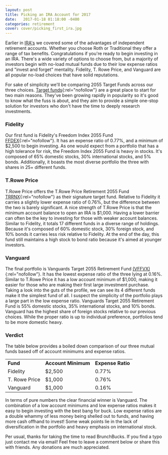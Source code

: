 ```yaml
---
layout: post
title: Picking an IRA Account for 2017
date:   2017-01-18 01:18:00 -0400
categories: retirement
cover: cover/picking_first_ira.jpg
---
```

Earlier in [IRA's](http://brunchbucks.com/retirement/2016/12/17/roth-vs-traditional/) we covered some of the advantages of independent retirement accounts. Whether you choose Roth or Traditional they offer a range of tax benefits. Congratulations if you're ready to begin investing in an IRA. There's a wide variety of options to choose from, but a majority of investors begin with no-load mutual funds due to their low expense ratios and "invest and forget" mentality. Fidelity, T. Rowe Price, and Vanguard are all popular no-load choices that have solid reputations.

For sake of simplicity we'll be comparing 2055 Target Funds across our three choices. [Target funds](http://brunchbucks.com/investing/2017/01/09/target-funds.html){:rel="nofollow"} are a great place to start for two main reasons. They've been growing rapidly in popularity so it's good to know what the fuss is about, and they aim to provide a simple one-stop solution for investors who don't have the time to deeply research investments.

### Fidelity
Our first fund is Fidelity's Freedom Index 2055 Fund [FFDEX](https://fundresearch.fidelity.com/mutual-funds/summary/315793851){:rel="nofollow"}. It has an expense ratio of 0.77%, and a minimum of $2,500 to begin investing. As one would expect from a portfolio that has a high tolerance for risk, the Freedom Index 2055 Fund is heavy in stocks. It's composed of 65% domestic stocks, 30% international stocks, and 5% bonds. Additionally, it boasts the most diverse portfolio the three with shares in 25+ different funds.

### T.Rowe Price
T.Rowe Price offers the T.Rowe Price Retirement 2055 Fund [TRRNX](http://www3.troweprice.com/fb2/fbkweb/snapshot.do?ticker=TRRNX){:rel="nofollow"} as their signature target fund. Relative to Fidelity it carries a slightly lower expense ratio of 0.76%, but the difference between the two is barely significant. A nice strength of T.Rowe Price is that the minimum account balance to open an IRA is $1,000. Having a lower barrier can often be the key to investing for those with weaker account balances. Similar to Fidelity, it totals 17 different funds in a diverse range of holdings. Because it's composed of 60% domestic stock, 30% foreign stock, and 10% bonds it carries less risk relative to Fidelity. At the end of the day, this fund still maintains a high stock to bond ratio because it's aimed at younger investors.

### Vanguard
The final portfolio is Vanguards Target 2055 Retirement Fund [(VFFVX)](https://personal.vanguard.com/us/funds/snapshot?FundId=1487&FundIntExt=INT#tab=0){:rel="nofollow"}. It has the lowest expense ratio of the three lying at 0.16%. Similar to T.Rowe Price it has a low account minimum of $1,000, making it easier for those who are making their first large investment purchase. Taking a look into the guts of the profile, we can see its 4 different funds make it the simplest fund of all. I suspect the simplicity of the portfolio plays a large part in the low expense ratio. Vanguards Target 2055 Retirement Fund is 55% domestic stocks, 35% international stocks, and 10% bonds. Vanguard has the highest share of foreign stocks relative to our previous choices. While the proper ratio is up to individual preference, portfolios tend to be more domestic heavy.

### Verdict
The table below provides a boiled down comparison of our three mutual funds based off of account minimums and expense ratios.

<table>
  <tbody>
    <tr>
      <td><b>Fund</b></td>
      <td><b>Account Minimum</b></td>
      <td><b>Expense Ratio</b></td>
    </tr>
    <tr>
      <td>Fidelity</td>
      <td>$2,500</td>
      <td>0.77%</td>
    </tr>
    <tr>
      <td>T. Rowe Price</td>
      <td>$1,000</td>
      <td>0.76%</td>
    </tr>
    <tr>
      <td>Vanguard</td>
      <td>$1,000</td>
      <td>0.16%</td>
    </tr>
  </tbody>
</table>

In terms of pure numbers the clear financial winner is Vanguard. The combination of a low account minimums and low expense ratios makes it easy to begin investing with the best bang for buck. Low expense ratios are a double whammy of less money being shelled out to funds, and having more cash offhand to invest! Some weak points lie in the lack of diversification in the portfolio and heavy emphasis on international stock.

Per usual, thanks for taking the time to read BrunchBucks. If you find a typo just contact me via email! Feel free to leave a comment below or share this with friends. Any donations are much appreciated.
